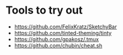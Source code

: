 # Tools to try out

- https://github.com/FelixKratz/SketchyBar
- https://github.com/tinted-theming/tinty
- https://github.com/gpakosz/.tmux
- https://github.com/chubin/cheat.sh

